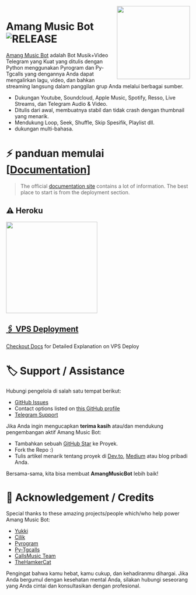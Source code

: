 <img src="https://te.legra.ph/file/15a711b06565578a5eef5.jpg" align="right" width="200" height="200"/>

# Amang Music Bot <img src="https://img.shields.io/github/v/release/amangtele/AmangMusic?color=black&logo=github&logoColor=black&style=social" alt="RELEASE">

[Amang Music Bot](https://github.com/amanqs/AmangMusic) adalah Bot Musik+Video Telegram yang Kuat yang ditulis dengan Python menggunakan Pyrogram dan Py-Tgcalls yang dengannya Anda dapat mengalirkan lagu, video, dan bahkan streaming langsung dalam panggilan grup Anda melalui berbagai sumber.

* Dukungan Youtube, Soundcloud, Apple Music, Spotify, Resso, Live Streams, dan Telegram Audio & Video.
* Ditulis dari awal, membuatnya stabil dan tidak crash dengan thumbnail yang menarik.
* Mendukung Loop, Seek, Shuffle, Skip Spesifik, Playlist dll.
* dukungan multi-bahasa.


# ⚡️ panduan memulai [[Documentation](https://notreallyshikhar.gitbook.io/yukkimusicbot/)]

> The official [documentation site](https://notreallyshikhar.gitbook.io/yukkimusicbot/) contains a lot of information. The best place to start is from the deployment section.

## ⚠️ Heroku

<p align="left">
<a href="https://dashboard.heroku.com/new?template=https://github.com/amanqs/AmangMusic.git"><img src="https://img.shields.io/badge/Deploy%20To%20Heroku-blueviolet?style=for-the-badge&logo=heroku" width="250""/</a>

## 🖇 VPS Deployment

Checkout [Docs](https://notreallyshikhar.gitbook.io/yukkimusicbot/deployment/local-hosting-or-vps) for Detailed Explanation on VPS Deploy


# 🏷 Support / Assistance

Hubungi pengelola di salah satu tempat berikut:

- [GitHub Issues](https://github.com/amanqs/AmangMusic/issues/new?assignees=&labels=question&template=SUPPORT_QUESTION.md&title=support%3A+)
- Contact options listed on [this GitHub profile](https://github.com/amanqs)
- [Telegram Support](https://t.me/amangsupportgrup)

Jika Anda ingin mengucapkan **terima kasih** atau/dan mendukung pengembangan aktif Amang Music Bot:

- Tambahkan sebuah [GitHub Star](https://github.com/amanqs/AmangMusic) ke Proyek.
- Fork the Repo :)
- Tulis artikel menarik tentang proyek di [Dev.to](https://dev.to/), [Medium](https://medium.com/) atau blog pribadi Anda.

Bersama-sama, kita bisa membuat **AmangMusicBot** lebih baik!
# 📑 Acknowledgement / Credits

Special thanks to these amazing projects/people which/who help power Amang Music Bot:
- [Yukki](https://github.com/TeamYukki/YukkiMusicBot)
- [Cilik](https://github.com/grey423/CilikMusic)
- [Pyrogram](https://github.com/pyrogram/pyrogram)
- [Py-Tgcalls](https://github.com/pytgcalls/pytgcalls)
- [CallsMusic Team](https://github.com/Callsmusic)
- [TheHamkerCat](https://github.com/TheHamkerCat)


Pengingat bahwa kamu hebat, kamu cukup, dan kehadiranmu dihargai. Jika Anda bergumul dengan kesehatan mental Anda, silakan hubungi seseorang yang Anda cintai dan konsultasikan dengan profesional.
